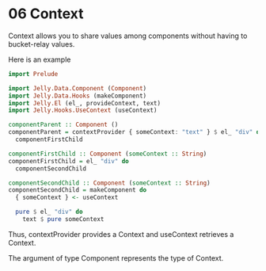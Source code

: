 # 06 Context

Context allows you to share values among components without having to bucket-relay values.

Here is an example

```purs
import Prelude

import Jelly.Data.Component (Component)
import Jelly.Data.Hooks (makeComponent)
import Jelly.El (el_, provideContext, text)
import Jelly.Hooks.UseContext (useContext)

componentParent :: Component ()
componentParent = contextProvider { someContext: "text" } $ el_ "div" do
  componentFirstChild

componentFirstChild :: Component (someContext :: String)
componentFirstChild = el_ "div" do
  componentSecondChild

componentSecondChild :: Component (someContext :: String)
componentSecondChild = makeComponent do
  { someContext } <- useContext

  pure $ el_ "div" do
    text $ pure someContext
```

Thus, contextProvider provides a Context and useContext retrieves a Context.

The argument of type Component represents the type of Context.
